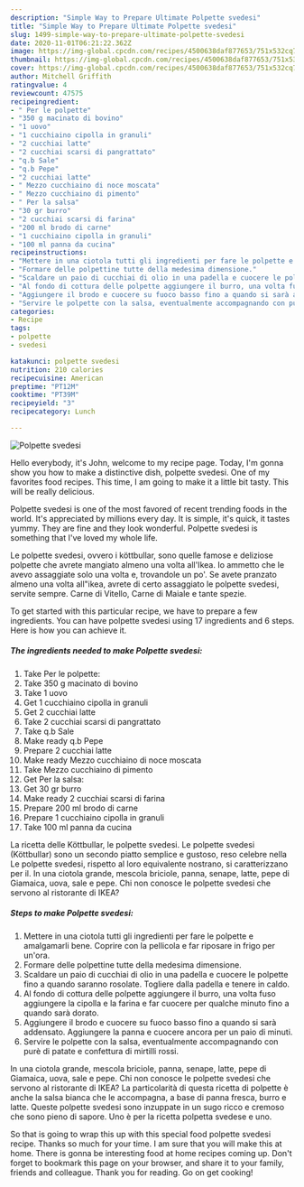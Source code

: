 ```yaml
---
description: "Simple Way to Prepare Ultimate Polpette svedesi"
title: "Simple Way to Prepare Ultimate Polpette svedesi"
slug: 1499-simple-way-to-prepare-ultimate-polpette-svedesi
date: 2020-11-01T06:21:22.362Z
image: https://img-global.cpcdn.com/recipes/4500638daf877653/751x532cq70/polpette-svedesi-recipe-main-photo.jpg
thumbnail: https://img-global.cpcdn.com/recipes/4500638daf877653/751x532cq70/polpette-svedesi-recipe-main-photo.jpg
cover: https://img-global.cpcdn.com/recipes/4500638daf877653/751x532cq70/polpette-svedesi-recipe-main-photo.jpg
author: Mitchell Griffith
ratingvalue: 4
reviewcount: 47575
recipeingredient:
- " Per le polpette"
- "350 g macinato di bovino"
- "1 uovo"
- "1 cucchiaino cipolla in granuli"
- "2 cucchiai latte"
- "2 cucchiai scarsi di pangrattato"
- "q.b Sale"
- "q.b Pepe"
- "2 cucchiai latte"
- " Mezzo cucchiaino di noce moscata"
- " Mezzo cucchiaino di pimento"
- " Per la salsa"
- "30 gr burro"
- "2 cucchiai scarsi di farina"
- "200 ml brodo di carne"
- "1 cucchiaino cipolla in granuli"
- "100 ml panna da cucina"
recipeinstructions:
- "Mettere in una ciotola tutti gli ingredienti per fare le polpette e amalgamarli bene. Coprire con la pellicola e far riposare in frigo per un&#39;ora."
- "Formare delle polpettine tutte della medesima dimensione."
- "Scaldare un paio di cucchiai di olio in una padella e cuocere le polpette fino a quando saranno rosolate. Togliere dalla padella e tenere in caldo."
- "Al fondo di cottura delle polpette aggiungere il burro, una volta fuso aggiungere la cipolla e la farina e far cuocere per qualche minuto fino a quando sarà dorato."
- "Aggiungere il brodo e cuocere su fuoco basso fino a quando si sarà addensato. Aggiungere la panna e cuocere ancora per un paio di minuti."
- "Servire le polpette con la salsa, eventualmente accompagnando con purè di patate e confettura di mirtilli rossi."
categories:
- Recipe
tags:
- polpette
- svedesi

katakunci: polpette svedesi 
nutrition: 210 calories
recipecuisine: American
preptime: "PT12M"
cooktime: "PT39M"
recipeyield: "3"
recipecategory: Lunch

---
```



![Polpette svedesi](https://img-global.cpcdn.com/recipes/4500638daf877653/751x532cq70/polpette-svedesi-recipe-main-photo.jpg)

Hello everybody, it's John, welcome to my recipe page. Today, I'm gonna show you how to make a distinctive dish, polpette svedesi. One of my favorites food recipes. This time, I am going to make it a little bit tasty. This will be really delicious.

Polpette svedesi is one of the most favored of recent trending foods in the world. It's appreciated by millions every day. It is simple, it's quick, it tastes yummy. They are fine and they look wonderful. Polpette svedesi is something that I've loved my whole life.

Le polpette svedesi, ovvero i köttbullar, sono quelle famose e deliziose polpette che avrete mangiato almeno una volta all&#39;Ikea. Io ammetto che le avevo assaggiate solo una volta e, trovandole un po&#39;. Se avete pranzato almeno una volta all&#34;ikea, avrete di certo assaggiato le polpette svedesi, servite sempre. Carne di Vitello, Carne di Maiale e tante spezie.


To get started with this particular recipe, we have to prepare a few ingredients. You can have polpette svedesi using 17 ingredients and 6 steps. Here is how you can achieve it.

<!--inarticleads1-->

##### The ingredients needed to make Polpette svedesi:

1. Take  Per le polpette:
1. Take 350 g macinato di bovino
1. Take 1 uovo
1. Get 1 cucchiaino cipolla in granuli
1. Get 2 cucchiai latte
1. Take 2 cucchiai scarsi di pangrattato
1. Take q.b Sale
1. Make ready q.b Pepe
1. Prepare 2 cucchiai latte
1. Make ready  Mezzo cucchiaino di noce moscata
1. Take  Mezzo cucchiaino di pimento
1. Get  Per la salsa:
1. Get 30 gr burro
1. Make ready 2 cucchiai scarsi di farina
1. Prepare 200 ml brodo di carne
1. Prepare 1 cucchiaino cipolla in granuli
1. Take 100 ml panna da cucina


La ricetta delle Köttbullar, le polpette svedesi. Le polpette svedesi (Köttbullar) sono un secondo piatto semplice e gustoso, reso celebre nella Le polpette svedesi, rispetto al loro equivalente nostrano, si caratterizzano per il. In una ciotola grande, mescola briciole, panna, senape, latte, pepe di Giamaica, uova, sale e pepe. Chi non conosce le polpette svedesi che servono al ristorante di IKEA? 

<!--inarticleads2-->

##### Steps to make Polpette svedesi:

1. Mettere in una ciotola tutti gli ingredienti per fare le polpette e amalgamarli bene. Coprire con la pellicola e far riposare in frigo per un&#39;ora.
1. Formare delle polpettine tutte della medesima dimensione.
1. Scaldare un paio di cucchiai di olio in una padella e cuocere le polpette fino a quando saranno rosolate. Togliere dalla padella e tenere in caldo.
1. Al fondo di cottura delle polpette aggiungere il burro, una volta fuso aggiungere la cipolla e la farina e far cuocere per qualche minuto fino a quando sarà dorato.
1. Aggiungere il brodo e cuocere su fuoco basso fino a quando si sarà addensato. Aggiungere la panna e cuocere ancora per un paio di minuti.
1. Servire le polpette con la salsa, eventualmente accompagnando con purè di patate e confettura di mirtilli rossi.


In una ciotola grande, mescola briciole, panna, senape, latte, pepe di Giamaica, uova, sale e pepe. Chi non conosce le polpette svedesi che servono al ristorante di IKEA? La particolarità di questa ricetta di polpette è anche la salsa bianca che le accompagna, a base di panna fresca, burro e latte. Queste polpette svedesi sono inzuppate in un sugo ricco e cremoso che sono pieno di sapore. Uno è per la ricetta polpetta svedese e uno. 

So that is going to wrap this up with this special food polpette svedesi recipe. Thanks so much for your time. I am sure that you will make this at home. There is gonna be interesting food at home recipes coming up. Don't forget to bookmark this page on your browser, and share it to your family, friends and colleague. Thank you for reading. Go on get cooking!
